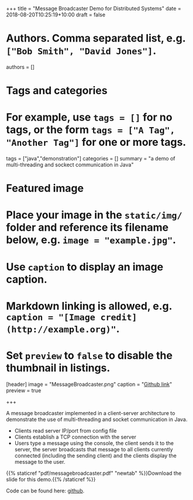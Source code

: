 +++
title = "Message Broadcaster Demo for Distributed Systems"
date = 2018-08-20T10:25:19+10:00
draft = false

# Authors. Comma separated list, e.g. `["Bob Smith", "David Jones"]`.
authors = []

# Tags and categories
# For example, use `tags = []` for no tags, or the form `tags = ["A Tag", "Another Tag"]` for one or more tags.
tags = ["java","demonstration"]
categories = []
summary = "a demo of multi-threading and sockect communication in Java"

# Featured image
# Place your image in the `static/img/` folder and reference its filename below, e.g. `image = "example.jpg"`.
# Use `caption` to display an image caption.
#   Markdown linking is allowed, e.g. `caption = "[Image credit](http://example.org)"`.
# Set `preview` to `false` to disable the thumbnail in listings.
[header]
image = "MessageBroadcaster.png"
caption = "[Github link](https://github.com/xunyunliu/MessageBroadcasterDemo)"
preview = true

+++

A message broadcaster implemented in a client-server architecture to demonstrate the use of multi-threading and socket communication in Java.

- Clients read server IP/port from config file
- Clients establish a TCP connection with the server
- Users type a message using the console, the client sends it to the server, the server broadcasts that message to all clients currently connected (including the sending client) and the clients display the message to the user.

{{% staticref "pdf/messagebroadcaster.pdf" "newtab" %}}Download the slide for this demo.{{% /staticref %}}

Code can be found here: [github](https://github.com/xunyunliu/MessageBroadcasterDemo).